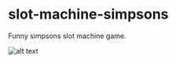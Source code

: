 # slot-machine-simpsons
Funny simpsons slot machine game.

![alt text](https://github.com/jonathanbrenman/slot-machine-simpsons/assets/images/slot.png)
